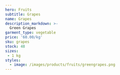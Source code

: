 ```yaml
---
hero: Fruits
subtitle: Grapes
name: Grapes
description_markdown: >-
  Green Grapes
garment_type: vegetable
price: '60.00/kg'
sku: grapes
stock: 48
sizes:
 - 1 kg
styles:
  - image: /images/products/fruits/greengrapes.png
---
```


